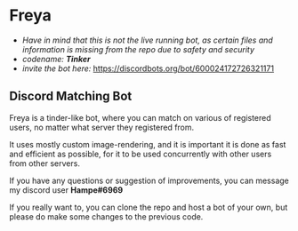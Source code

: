 # Freya
- *Have in mind that this is not the live running bot, as certain files and information is missing from the repo due to safety and security*
- *codename:* ***Tinker***
- *invite the bot here:* https://discordbots.org/bot/600024172726321171
## Discord Matching Bot

Freya is a tinder-like bot, where you can match on various of registered users, no matter what server they registered from.

It uses mostly custom image-rendering, and it is important it is done as fast and efficient as possible, for it to be used concurrently
with other users from other servers.

If you have any questions or suggestion of improvements, you can message my discord user
**Hampe#6969**

If you really want to, you can clone the repo and host a bot of your own, but please do make some changes to the previous
code. 
